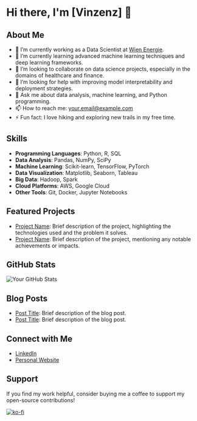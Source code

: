# Hi there, I'm [Vinzenz] 👋

## About Me
- 🔭 I’m currently working as a Data Scientist at [Wien Energie](wienenergie.at).
- 🌱 I’m currently learning advanced machine learning techniques and deep learning frameworks.
- 👯 I’m looking to collaborate on data science projects, especially in the domains of healthcare and finance.
- 🤔 I’m looking for help with improving model interpretability and deployment strategies.
- 💬 Ask me about data analysis, machine learning, and Python programming.
- 📫 How to reach me: [your.email@example.com](mailto:your.email@example.com)
- ⚡ Fun fact: I love hiking and exploring new trails in my free time.

## Skills
- **Programming Languages**: Python, R, SQL
- **Data Analysis**: Pandas, NumPy, SciPy
- **Machine Learning**: Scikit-learn, TensorFlow, PyTorch
- **Data Visualization**: Matplotlib, Seaborn, Tableau
- **Big Data**: Hadoop, Spark
- **Cloud Platforms**: AWS, Google Cloud
- **Other Tools**: Git, Docker, Jupyter Notebooks

## Featured Projects
- [Project Name](Link): Brief description of the project, highlighting the technologies used and the problem it solves.
- [Project Name](Link): Brief description of the project, mentioning any notable achievements or impacts.

## GitHub Stats
![Your GitHub Stats](https://github-readme-stats.vercel.app/api?username=yourusername&show_icons=true&theme=radical)

## Blog Posts
- [Post Title](Link): Brief description of the blog post.
- [Post Title](Link): Brief description of the blog post.

## Connect with Me
- [LinkedIn](www.linkedin.com/in/vinzenz-halhammer-4494a51b1)
- [Personal Website](vinzenzhalhammer.com)

## Support
If you find my work helpful, consider buying me a coffee to support my open-source contributions!

[![ko-fi](https://ko-fi.com/img/githubbutton_sm.svg)](https://ko-fi.com/yourusername)
